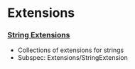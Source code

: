 # Extensions 

### [String Extensions](https://github.com/prolificinteractive/DevKit/blob/master/Documentation/Extensions/StringExtensions.md)
* Collections of extensions for strings
* Subspec: Extensions/StringExtension